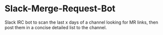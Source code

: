 # Slack-Merge-Request-Bot
Slack IRC bot to scan the last x days of a channel looking for MR links, then post them in a concise detailed list to the channel.
